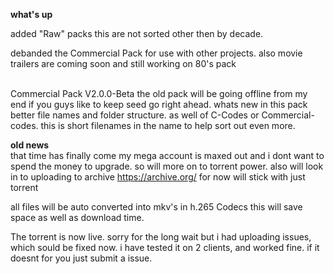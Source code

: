 **what's up** <br />

added "Raw" packs this are not sorted other then by decade.
<br />

debanded the Commercial Pack for use with other projects. also movie trailers are coming soon and still working on 80's pack


<br />
Commercial Pack
V2.0.0-Beta the old pack will be going offline from my end if you guys like to keep seed go right ahead.
whats new in this pack better file names and folder structure. as well of C-Codes or Commercial-codes. this is short filenames in the name to help sort out even more.

**old news** <br />
that time has finally come my mega account is maxed out and i dont want to spend the money to upgrade. so will more on to torrent power.
also will look in to uploading to archive https://archive.org/
for now will stick with just torrent

all files will be auto converted into mkv's in h.265 Codecs this will save space as well as download time.

The torrent is now live. sorry for the long wait but i had uploading issues, which sould be fixed now. i have tested it on 2 clients, and worked fine. if it doesnt for you just submit a issue. 
